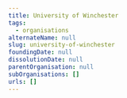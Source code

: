 ```yaml
---
title: University of Winchester
tags:
  - organisations
alternateName: null
slug: university-of-winchester
foundingDate: null
dissolutionDate: null
parentOrganisation: null
subOrganisations: []
urls: []
---
```

